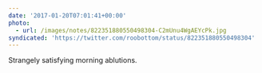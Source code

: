 ```yaml
---
date: '2017-01-20T07:01:41+00:00'
photo:
  - url: /images/notes/822351880550498304-C2mUnu4WgAEYcPk.jpg
syndicated: 'https://twitter.com/roobottom/status/822351880550498304'
---
```

Strangely satisfying morning ablutions. 
